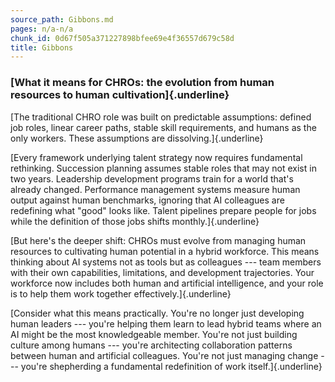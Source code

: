 ```yaml
---
source_path: Gibbons.md
pages: n/a-n/a
chunk_id: 0d67f505a371227898bfee69e4f36557d679c58d
title: Gibbons
---
```

### **[What it means for CHROs: the evolution from human resources to human cultivation]{.underline}**

[The traditional CHRO role was built on predictable assumptions: defined
job roles, linear career paths, stable skill requirements, and humans as
the only workers. These assumptions are dissolving.]{.underline}

[Every framework underlying talent strategy now requires fundamental
rethinking. Succession planning assumes stable roles that may not exist
in two years. Leadership development programs train for a world that\'s
already changed. Performance management systems measure human output
against human benchmarks, ignoring that AI colleagues are redefining
what \"good\" looks like. Talent pipelines prepare people for jobs while
the definition of those jobs shifts monthly.]{.underline}

[But here\'s the deeper shift: CHROs must evolve from managing human
resources to cultivating human potential in a hybrid workforce. This
means thinking about AI systems not as tools but as colleagues --- team
members with their own capabilities, limitations, and development
trajectories. Your workforce now includes both human and artificial
intelligence, and your role is to help them work together
effectively.]{.underline}

[Consider what this means practically. You\'re no longer just developing
human leaders --- you\'re helping them learn to lead hybrid teams where
an AI might be the most knowledgeable member. You\'re not just building
culture among humans --- you\'re architecting collaboration patterns
between human and artificial colleagues. You\'re not just managing
change --- you\'re shepherding a fundamental redefinition of work
itself.]{.underline}
